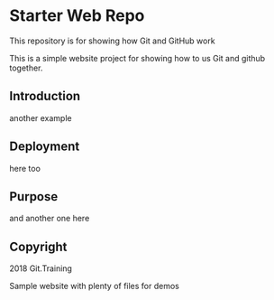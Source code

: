 # Starter Web Repo

This repository is for showing how Git and GitHub work

This is a simple website project for showing how to us Git and github together.

## Introduction

another example

## Deployment

here too

## Purpose

and another one here

## Copyright
2018 Git.Training

Sample website with plenty of files for demos
